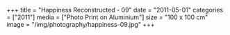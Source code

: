 +++
title = "Happiness Reconstructed - 09"
date = "2011-05-01"
categories = ["2011"]
media = ["Photo Print on Aluminium"]
size = "100 x 100 cm"
image = "/img/photography/happiness-09.jpg"
+++
